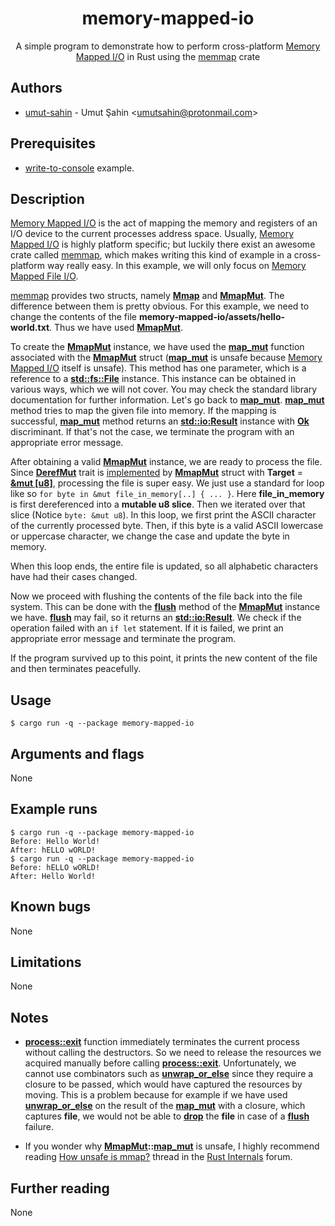 <div align="center">
  <h1>memory-mapped-io</h1>
  A simple program to demonstrate how to perform cross-platform <a href="https://en.wikipedia.org/wiki/Memory-mapped_I/O">Memory Mapped I/O</a> in Rust using the <a href="https://github.com/danburkert/memmap-rs">memmap</a> crate
</div>

## Authors

- [umut-sahin](https://github.com/umut-sahin) - Umut Şahin \<umutsahin@protonmail.com>

## Prerequisites

- [write-to-console] example.

## Description

[Memory Mapped I/O] is the act of mapping the memory and registers of an I/O device to the current processes address space.
Usually, [Memory Mapped I/O] is highly platform specific; but luckily there exist an awesome crate called [memmap], which makes writing this kind of example in a cross-platform way really easy.
In this example, we will only focus on [Memory Mapped File I/O].

[memmap] provides two structs, namely [**Mmap**] and [**MmapMut**].
The difference between them is pretty obvious.
For this example, we need to change the contents of the file **memory-mapped-io/assets/hello-world.txt**.
Thus we have used [**MmapMut**].

To create the [**MmapMut**] instance, we have used the [**map_mut**] function associated with the [**MmapMut**] struct ([**map_mut**] is unsafe because [Memory Mapped I/O] itself is unsafe).
This method has one parameter, which is a reference to a [**std::fs::File**] instance.
This instance can be obtained in various ways, which we will not cover.
You may check the standard library documentation for further information.
Let's go back to [**map_mut**].
[**map_mut**] method tries to map the given file into memory.
If the mapping is successful, [**map_mut**] method returns an [**std::io:Result**] instance with [**Ok**] discriminant.
If that's not the case, we terminate the program with an appropriate error message.

After obtaining a valid [**MmapMut**] instance, we are ready to process the file.
Since [**DerefMut**] trait is [implemented][impl DerefMut for MmapMut] by [**MmapMut**] struct with **Target** = [**&mut \[u8\]**], processing the file is super easy.
We just use a standard for loop like so ```for byte in &mut file_in_memory[..] { ... }```.
Here **file_in_memory** is first dereferenced into a **mutable u8 slice**.
Then we iterated over that slice (Notice ```byte: &mut u8```).
In this loop, we first print the ASCII character of the currently processed byte.
Then, if this byte is a valid ASCII lowercase or uppercase character, we change the case and update the byte in memory.

When this loop ends, the entire file is updated, so all alphabetic characters have had their cases changed.

Now we proceed with flushing the contents of the file back into the file system.
This can be done with the [**flush**] method of the [**MmapMut**] instance we have.
[**flush**] may fail, so it returns an [**std::io:Result**].
We check if the operation failed with an ```if let``` statement.
If it is failed, we print an appropriate error message and terminate the program.

If the program survived up to this point, it prints the new content of the file and then terminates peacefully.

## Usage

```
$ cargo run -q --package memory-mapped-io
```

## Arguments and flags

None

## Example runs

```
$ cargo run -q --package memory-mapped-io
Before: Hello World!
After: hELLO wORLD!
$ cargo run -q --package memory-mapped-io
Before: hELLO wORLD!
After: Hello World!
```

## Known bugs

None

## Limitations

None

## Notes

- [**process::exit**] function immediately terminates the current process without calling the destructors.
  So we need to release the resources we acquired manually before calling [**process::exit**].
  Unfortunately, we cannot use combinators such as [**unwrap_or_else**] since they require a closure to be passed, which would have captured the resources by moving.
  This is a problem because for example if we have used [**unwrap_or_else**] on the result of the [**map_mut**] with a closure, which captures **file**, we would not be able to [**drop**] the **file** in case of a [**flush**] failure.

- If you wonder why [**MmapMut**]**::**[**map_mut**] is unsafe, I highly recommend reading [How unsafe is mmap?] thread in the [Rust Internals] forum.

## Further reading

None


[//]: # (Links)

[**&mut \[u8\]**]:
  https://doc.rust-lang.org/nightly/std/primitive.slice.html
[**DerefMut**]:
  https://doc.rust-lang.org/nightly/core/ops/trait.DerefMut.html
[**drop**]:
  https://doc.rust-lang.org/std/mem/fn.drop.html
[**flush**]:
  https://docs.rs/memmap/0.7.0/memmap/struct.MmapMut.html#method.flush
[**map_mut**]:
  https://docs.rs/memmap/0.7.0/memmap/struct.MmapMut.html#method.map_mut
[**Mmap**]:
  https://docs.rs/memmap/0.7.0/memmap/struct.Mmap.html
[**MmapMut**]:
  https://docs.rs/memmap/0.7.0/memmap/struct.MmapMut.html
[**Ok**]:
  https://doc.rust-lang.org/nightly/std/result/enum.Result.html#variant.Ok
[**process::exit**]:
  https://doc.rust-lang.org/std/process/fn.exit.html
[**std::fs::File**]:
  https://doc.rust-lang.org/nightly/std/fs/struct.File.html
[**std::io:Result**]:
  https://doc.rust-lang.org/nightly/std/io/type.Result.html
[**unwrap_or_else**]:
  https://doc.rust-lang.org/std/result/enum.Result.html#method.unwrap_or_else
[How unsafe is mmap?]:
  https://users.rust-lang.org/t/how-unsafe-is-mmap/19635
[impl DerefMut for MmapMut]:
  https://docs.rs/memmap/0.7.0/memmap/struct.MmapMut.html#impl-DerefMut
[memmap]:
  https://github.com/danburkert/memmap-rs
[Memory Mapped File I/O]:
  https://en.wikipedia.org/wiki/Memory-mapped_file
[Memory Mapped I/O]:
  https://en.wikipedia.org/wiki/Memory-mapped_I/O
[Rust Internals]:
  https://users.rust-lang.org/
[write-to-console]:
  https://github.com/umut-sahin/rust-examples/tree/master/write-to-console

